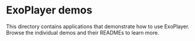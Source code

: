 # ExoPlayer demos #

This directory contains applications that demonstrate how to use ExoPlayer.
Browse the individual demos and their READMEs to learn more.
